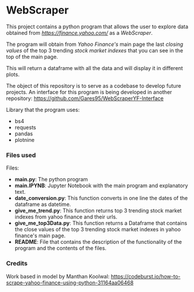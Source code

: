 # WebScraper
This project contains a python program that allows the user to explore data obtained from _https://finance.yahoo.com/_ as a _WebScraper_.

The program will obtain from _Yahoo Finance's_ main page the last *closing values* of the top 3 trending *stock market indexes* that you can see in the top of the main page. 

This will return a dataframe with all the data and will display it in different plots.

The object of this repository is to serve as a codebase to develop future projects.
An interface for this program is being developed in another repository: https://github.com/Gares95/WebScraperYF-Interface

 Library that the program uses:
 - bs4
 - requests
 - pandas
 - plotnine

### Files used
Files:
 - **main.py**: The python program
 - **main.IPYNB**: Jupyter Notebook with the main program and explanatory text.
 - **date_conversion.py**: This function converts in one line the dates of the dataframe as datetime.
 - **give_me_trend.py**: This function returns top 3 trending stock market indexes from yahoo finance and their urls.
 - **give_me_top3Data.py**: This function returns a Dataframe that contains the close values of the top 3 trending stock market indexes in yahoo finance's main page.
 - **README**: File that contains the description of the functionality of the program and the contents of the files.

### Credits
Work based in model by Manthan Koolwal: https://codeburst.io/how-to-scrape-yahoo-finance-using-python-31164aa06468

